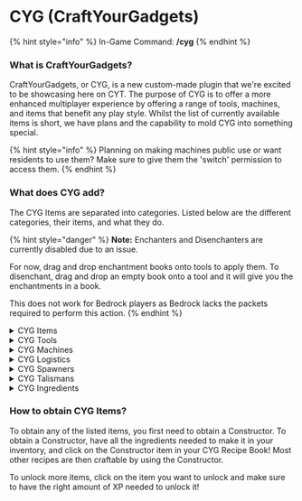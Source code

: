 # CYG (CraftYourGadgets)

{% hint style="info" %}
In-Game Command: **/cyg**
{% endhint %}

### **What is CraftYourGadgets?**

CraftYourGadgets, or CYG, is a new custom-made plugin that we're excited to be showcasing here on CYT. The purpose of CYG is to offer a more enhanced multiplayer experience by offering a range of tools, machines, and items that benefit any play style. Whilst the list of currently available items is short, we have plans and the capability to mold CYG into something special.

{% hint style="info" %}
Planning on making machines public use or want residents to use them? Make sure to give them the 'switch' permission to access them.
{% endhint %}

### What does CYG add?

The CYG Items are separated into categories. Listed below are the different categories, their items, and what they do.

{% hint style="danger" %}
**Note:** Enchanters and Disenchanters are currently disabled due to an issue.

For now, drag and drop enchantment books onto tools to apply them. To disenchant, drag and drop an empty book onto a tool and it will give you the enchantments in a book.

This does not work for Bedrock players as Bedrock lacks the packets required to perform this action.
{% endhint %}

<details>

<summary>CYG Items</summary>

* **Basic Gadgets**
  * **Infused Magnet** - Draw in items that are within a 10-block radius.
  * **Tape Measure** - Set an anchor point and click elsewhere to check the distance.
  * **Wind Staff** - Right-click to launch yourself in the direction you are looking. Uses hunger.
  * **Portable Crafter/Ender Chest/Dust Bin** - Right-click to open these in your inventory via an item.
  * **Glass Cutter** - Tool to break glass instantly.
* **Advanced Gadgets**
  * **Lava Sponge** - A reusable sponge that removes lava within 5 blocks.
  * **Hologram Projector** - Ability to create and modify a holographic text line.
  * **Table Saw** - A machine that turns 1x log into 8x planks.
  * **Speedy Furnace** - An enhanced furnace that works at a 1.5x speed.
  * **Speedier Furnace** - An enhanced furnace that works at a 3x speed.
  * **Chunk Hopper** - A block that will pick up **all** drops in a chunk.
* **Misc. Items**
  * **V10 Tag** - A tag that symbolises your involvement of V10.
  * **Magic Zombie Pills** - Use these to cure Zombie Villagers faster and more efficiently.
  * **Golden Lasso** - Used to capture mobs and replace them.
  * **Biome Changer** - Used to change the biome of a chunk.
  * [**Skin Remover**](../../cyt-survival/content/skins.md) - An item that is used to remove a Skin from an item.
  * **Soul Binder** - Used in an Auto Enchanter with any tool/armour to make it Soulbound (stays on the player after death). _COMING SOON_

</details>

<details>

<summary>CYG Tools</summary>

* **Explosive Tools**
  * **Explosive Pickaxe** - Mines a 3x3 area
  * **Explosive Shovel** - Digs a 3x3 area
  * **Explosive Farming Hoe** - Breaks a 3x3x1 area of crops
  * **Upgraded Explosive Pickaxe** - Breaks a 5x5 area of blocks
  * **Upgraded Explosive Shovel** - Digs a 5x5 area of blocks
* **Ability Tools**
  * **Multitool** - A pickaxe, axe, and shovel all in one tool.
  * **Vein Miner Pickaxe** - Mines a vein of ore at once
  * **Lumber Axe** - Chops down a whole tree at once
  * **Sword of Beheading** - Chance to drop a player's head when they're killed with it

</details>

<details>

<summary>CYG Machines</summary>

* **Constructor** A piece of machinery with a 3x3 crafting grid used to craft various CYG items & machines.
* **Dye Extractor** - Extracts dye from a dyed item into a bottle
* **Dye Bottler** - Bottles dye to create a more potent and efficient version to use in an applier
* **Dye Applier** - Applies bottled dye onto an item with increased efficiency
* **Producer** - Use this to automatically produce desired items
* **Growth Cell** - Use this to automatically grow desired items and crops
* **Concrete Factory -** Converts concrete powder into concrete
* **Auto Enchanter** - Combines enchanted books onto tools/armour.
* **Auto Disenchanter** - Removes enchants from tools/armour.
* **Compactor** - Compacts items into larger clumps
* **Crusher** - Use this to automatically crush items into other items
* **Auto Drier** - Dries a range of items.
* **Refinery** - Refines ingots and fragments

Most Machines require fuel to operate. You can insert fuel manually by right-clicking on the machine with the fuel in your hand. You can check how much fuel is in your machine by looking at the red bar on the left side of the machine GUI. Machines have a maximum fuel capacity of 100 units

Each fuel item provides a different amount of fuel to the machine.

* **Planks** - 0.03
* **Block of Bamboo** - 0.06
* **Stripped Logs** - 0.12
* **Logs** - 0.15
* **Coal** - 0.25
* **Charcoal** - 0.25
* **Blaze Rod** - 0.5
* **Lava Bucket** - 1.5
* **Coal Block** - 2.25
* **Nether Star** - 95.0

</details>

<details>

<summary>CYG Logistics</summary>

**For more information on Logistics and how to use it, click** [**here**](logistics-cyg.md)

* **Storage**
  * **Big Barrel** - Stores 256 stacks of a singular item
  * **Large Barrel** - Stores 512 stacks of a singular item
  * **Deep Storage Unit** - Stores 16384 stacks of a singular item
* **Nodes**
  * **Input Node -** The starting building block of any node network. Allows the extraction of items from nearby containers at the rate of Stack/5s whilst conforming to given filters. (must be placed adjacent to an input container (Chests, Barrels, Furnaces, CYG Barrels, CYG Machines, Spawners)
  * **Output Spawner Node** - A modified version of the Output Fuel Node which allows the fuelling of spawners. (Only for applicable containers such as CYG Spawners).
  * **Output Fuel Node** - A modified version of the Content Node which allows the output of items into fuel-specific slots. (Only for applicable containers such as Furnaces, Smokers, CYG Machines, and Blast Furnaces).
  * **Output Content Node** - The final link for a node network to function. Outputs items into nearby containers, while conforming to given filters, and priorities. (Only for applicable containers such as Chests, Barrels, CYG Machines, and CYG Barrels).
  * **Connector Node -** The connector for node networks, connecting input nodes to output nodes. (Requires to be within a range of 5 blocks in any direction of an Input/Output Node to guarantee a successful link).

</details>

<details>

<summary>CYG Spawners</summary>

* **Spawners**
  * **Blaze Spawner**
  * **Zombie Spawner**
  * **Skeleton Spawner**
  * **Spider Spawner**
  * **Cave Spider Spawner**
  * **Magma Cube Spawner**
  * **Silverfish Spawner**
* **Fuel**
  * **Artificial Essence** - Can fuel any CYG Spawner.
  * **Mob Essence** - Obtained by killing the respective mob of the essence. Can only fuel CYG Spawners of the same mob type.
  * **Enhanced Mob Essence** - Obtained through crafting in a constructor. Can only fuel CYG Spawners of the same mob type.
  * **Fused Essence** - Can completely fuel any CYG Spawner.

</details>

<details>

<summary>CYG Talismans</summary>

There are two tiers of Talisman. Tier II Talismans are crafted using two Teir I Talismans and a Talisman Core. Talismans must be in the player's inventory for the effects to activate.

* **Miner Talisman** - 10%/20% chance to double drops from ores.
* **Farmer Talisman** - 10%/20% chance to double drops from crops.
* **Woodcutter Talisman** - 10%/20% chance to double drops from logs.
* **Hunter Talisman** - 10%/20% chance to double drops from mobs.
* **Wise Talisman** - 10%/20% chance to double xp.
* **Smelter Talisman** - 10%/20% chance to automatically smelt blocks.
* **Overworld Talisman** - Take 5%/10% less damage from Overworld Mobs.
* **Nether Talisman** - Take 5%/10% less damage from Nether Mobs.
* **End Talisman** - Take 5%/10% less damage from End Mobs.
* **Haste Talisman** - Permanent Haste I/II.
* **Speed Talisman** - Permanent Speed I/II.
* **Jump Talisman** - Permanent Jump Boost I/II.

</details>

<details>

<summary>CYG Ingredients</summary>

* **Gatherables**
  * **Talisman Core** - Found from crates and killing witches.
  * **Silicon Fragment** - Found from digging Sand and Red Sand.
  * **Rubber Fragment** - Found from chopping down Wood.
  * **Ancient Coin Fragment** - Found from digging Dirt, Sand, Soul Sand, Gravel, etc.
* **Components**
  * **Refined Silicon** - Obtianed using a Refinery and 3x Silicon Fragments.
  * **Gold Plated Silicon** - Obtained using a Refinery, 4x Refined Silicon, and 8x Gold Ingots.
  * **Refined Rubber** - Obtained using a Refinery and 3x Rubber Fragments.
  * **Reinforced Rubber** - Obtained using a Compactor, 4x Refined Rubber, and 2x Netherite Ingots.
  * **Copper Winding** - Obtained using a Compactor and 4x Copper Plating.
  * **Copper Plating** - Obtained using a Compactor and 6x Copper Ingots.
  * **Iron Plating** - Obtained using a Compactor and 6x Iron Ingots.
  * **Electrical Shard** - Crafted in a Constructor.
  * **Power Shard** - Crafted in a Constructor.
  * **Ancient Coin** - Crafted in a Constructor. Used at /warp wizard to upgrade books past their max vanilla values.

</details>

### **How to obtain CYG Items?**

To obtain any of the listed items, you first need to obtain a Constructor. To obtain a Constructor, have all the ingredients needed to make it in your inventory, and click on the Constructor item in your CYG Recipe Book! Most other recipes are then craftable by using the Constructor.

To unlock more items, click on the item you want to unlock and make sure to have the right amount of XP needed to unlock it!
